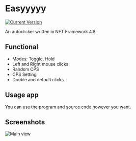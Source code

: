 # Easyyyyy
[![Current Version](https://img.shields.io/badge/version-1.0.2.3-blue.svg)](https://github.com/mentolaass/Easyyyyy)

An autoclicker written in NET Framework 4.8.

## Functional
* Modes: Toggle, Hold
* Left and Right mouse clicks
* Random CPS
* CPS Setting
* Double and default clicks

## Usage app
You can use the program and source code however you want.

## Screenshots
![Main view](https://i.imgur.com/beyisnL.png)

